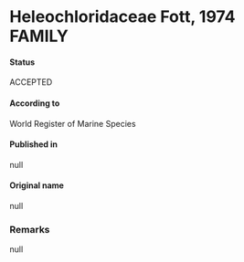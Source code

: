 Heleochloridaceae Fott, 1974 FAMILY
=======

#### Status
ACCEPTED

#### According to
World Register of Marine Species

#### Published in
null

#### Original name
null

### Remarks
null